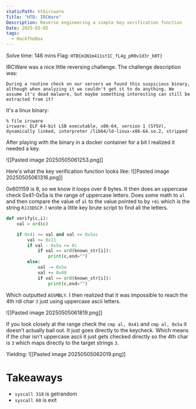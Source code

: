 ```yaml
---
staticPath: htbircware
Title: "HTB: IRCWare"
Description: Reverse engineering a simple key verification function
Date: 2025-05-05
tags:
  - HackTheBox
---
```

Solve time: 146 mins
Flag: `HTB{m1N1m411st1C_fL4g_pR0v1d3r_b0T}`

IRCWare was a nice little reversing challenge. The challenge description was:

```
During a routine check on our servers we found this suspicious binary, although when analyzing it we couldn't get it to do anything. We assume it's dead malware, but maybe something interesting can still be extracted from it?
```

It's a linux binary:

```
% file ircware
ircware: ELF 64-bit LSB executable, x86-64, version 1 (SYSV), dynamically linked, interpreter /lib64/ld-linux-x86-64.so.2, stripped
```

After playing with the binary in a docker container for a bit I realized it needed a key.

![[Pasted image 20250505061253.png]]

Here's what the key verification function looks like:
![[Pasted image 20250505061316.png]]

0x601159 is 8, so we know it loops over 8 bytes. It then does an uppercase check 0x41-0x5a is the range of uppercase letters. Does some math to `al` and then compare the value of `al` to the value pointed to by `rdi` which is the string `RJJ3DSCP`. I wrote a little key brute script to find all the letters.

```python
def verify(c,i):
    val = ord(c)

    if 0x41 <= val and val <= 0x5a:
        val += 0x11
        if val - 0x5a <= 0:
            if val == ord(known_str[i]):
                print(c,end="")
        else:
            val -= 0x5a
            val += 0x40
            if val == ord(known_str[i]):
                print(c,end="")
```

Which outputted `ASSMBLY`. I then realized that it was impossible to reach the 4th rdi char `3` just using uppercase ascii letters. 

![[Pasted image 20250505061819.png]]

If you look closely at the range check the `cmp al, 0x41` and `cmp al, 0x5a` it doesn't actually bail out. It just goes directly to the keycheck. Which means if the char isn't uppercase ascii it just gets checked directly so the 4th char is `3` which maps directly to the target strings `3`.

Yielding:
![[Pasted image 20250505062019.png]]


# Takeaways
- `syscall 318` is getrandom
- `syscall 60` is exit